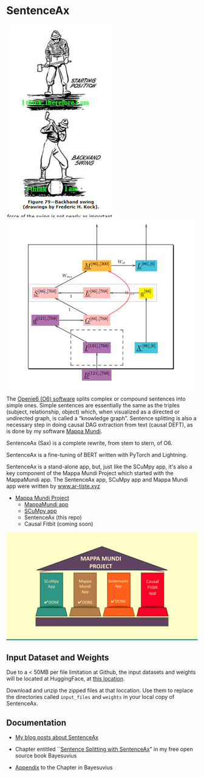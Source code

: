 # SentenceAx


![SentenceAx](pics/sentence_ax_logo.jpg)
![SentenceAx Bayesian Network](pics/sentence-ax-bnet.jpg)

The [Openie6 (O6) software](https://github.com/dair-iitd/openie6) 
splits complex or
compound sentences into simple ones. 
Simple sentences are essentially the same 
as the triples (subject, relationship, object) which, 
when visualized as a directed or undirected graph, 
is called a “knowledge graph”. 
Sentence splitting is also a necessary step 
in doing causal DAG extraction from text (causal DEFT), 
as is done by my software [Mappa Mundi](https://github.com/rrtucci/mappa_mundi).

SentenceAx (Sax) is a complete rewrite, from stem to stern, of O6.

SentenceAx is a fine-tuning of BERT written with PyTorch and Lightning.

SentenceAx is a stand-alone app, but, just like the
SCuMpy app,
it's also 
a key component of the 
Mappa Mundi Project which started with the
MappaMundi app.
The SentenceAx app, SCuMpy app and Mappa Mundi app were
written by
www.ar-tiste.xyz

* [Mappa Mundi Project](https://qbnets.wordpress.com/2023/07/31/searching-for-causal-pathways-for-diseases-using-an-individuals-fitbit-and-social-media-records-part-2/)
    * [MappaMundi app](https://github.com/rrtucci/mappa_mundi)
    * [SCuMpy app](https://github.com/rrtucci/scumpy)
    * SentenceAx (this repo)
    * Causal Fitbit (coming soon)

![Mappa Mundi Project](pics/mappa-mundi-4-pillars.jpg)
## Input Dataset and Weights

Due to a < 50MB per file limitation at Github, 
the input datasets and weights will be located at HuggingFace, at 
[this location](https://huggingface.co/datasets/rrtucci/SentenceAx).

Download and unzip the zipped files at that loccation. Use them to replace the 
directories called `input_files` and  `weights` in your local copy of 
SentenceAx.

## Documentation

* [My blog posts about SentenceAx](https://qbnets.wordpress.com/?s=SentenceAx)

* Chapter entitled ``[Sentence Splitting with SentenceAx](https://github.com/rrtucci/Bayesuvius/raw/master/sentence-ax-chapter.pdf)" in my free open 
  source
book Bayesuvius 
* [Appendix](https://github.com/rrtucci/SentenceAx/raw/master/documentation/sentence-ax-appendix.pdf) to the Chapter in Bayesuvius